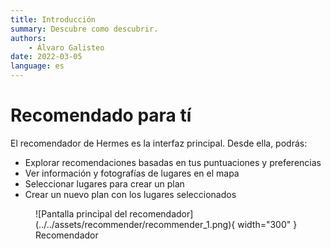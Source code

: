 ```yaml
---
title: Introducción
summary: Descubre como descubrir.
authors:
    - Álvaro Galisteo
date: 2022-03-05
language: es
---
```


# Recomendado para tí

El recomendador de Hermes es la interfaz principal. Desde ella, podrás:

- Explorar recomendaciones basadas en tus puntuaciones y preferencias
- Ver información y fotografías de lugares en el mapa
- Seleccionar lugares para crear un plan
- Crear un nuevo plan con los lugares seleccionados

<figure markdown>
  ![Pantalla principal del recomendador](../../assets/recommender/recommender_1.png){ width="300" }
  <figcaption>Recomendador</figcaption>
</figure>